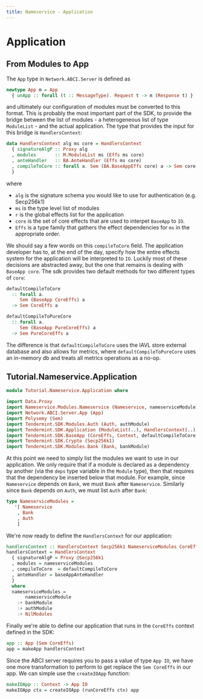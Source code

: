 ```yaml
---
title: Nameservice - Application
---
```


# Application

## From Modules to App

The `App` type in `Network.ABCI.Server` is defined as 

~~~ haskell ignore
newtype App m = App
  { unApp :: forall (t :: MessageType). Request t -> m (Response t) }
~~~

and ultimately our configuration of modules must be converted to this format. This is probably the most important part of the SDK, to provide the bridge between the list of modules - a heterogeneous list of type `ModuleList` - and the actual application. The type that provides the input for this bridge is `HandlersContext`:

~~~ haskell ignore
data HandlersContext alg ms core = HandlersContext
  { signatureAlgP :: Proxy alg
  , modules       :: M.ModuleList ms (Effs ms core)
  , anteHandler   :: BA.AnteHandler (Effs ms core)
  , compileToCore :: forall a. Sem (BA.BaseAppEffs core) a -> Sem core a
  }
~~~

where
- `alg` is the signature schema you would like to use for authentication (e.g. Secp256k1)
- `ms` is the type level list of modules
- `r` is the global effects list for the application
- `core` is the set of core effects that are used to interpet `BaseApp` to `IO`.
- `Effs` is a type family that gathers the effect dependencies for `ms` in the appropriate order.

We should say a few words on this `compileToCore` field. The application developer has to, at the end of the day, specify how the entire effects system for the application will be interpreted to `IO`. Luckily most of these decisions are abstracted away, but the one that remains is dealing with `BaseApp core`. The sdk provides two default methods for two different types of `core`:


~~~ haskell ignore
defaultCompileToCore
  :: forall a.
     Sem (BaseApp CoreEffs) a
  -> Sem CoreEffs a

defaultCompileToPureCore
  :: forall a.
     Sem (BaseApp PureCoreEffs) a
  -> Sem PureCoreEffs a
~~~


The difference is that `defaultCompileToCore` uses the IAVL store external database and also allows for metrics, where `defaultCompileToPureCore` uses an in-memory db and treats all metrics operations as a no-op.

## Tutorial.Nameservice.Application

~~~ haskell
module Tutorial.Nameservice.Application where

import Data.Proxy
import Nameservice.Modules.Nameservice (Nameservice, nameserviceModule)
import Network.ABCI.Server.App (App)
import Polysemy (Sem)
import Tendermint.SDK.Modules.Auth (Auth, authModule)
import Tendermint.SDK.Application (ModuleList(..), HandlersContext(..), baseAppAnteHandler, makeApp, createIOApp)
import Tendermint.SDK.BaseApp (CoreEffs, Context, defaultCompileToCore, runCoreEffs)
import Tendermint.SDK.Crypto (Secp256k1)
import Tendermint.SDK.Modules.Bank (Bank, bankModule)
~~~

At this point we need to simply list the modules we want to use in our application. We only require that if a module is declared as a dependency by another (via the `deps` type variable in the `Module` type), then that requires that the dependency be inserted below that module. For example, since `Nameservice` depends on `Bank`, we must `Bank` after `Nameservice`. Similarly since `Bank` depends on `Auth`, we must list `Auth` after `Bank`:


~~~ haskell
type NameserviceModules =
   '[ Nameservice
    , Bank
    , Auth
    ]
~~~

We're now ready to define the `HandlersContext` for our application:

~~~ haskell
handlersContext :: HandlersContext Secp256k1 NameserviceModules CoreEffs
handlersContext = HandlersContext
  { signatureAlgP = Proxy @Secp256k1
  , modules = nameserviceModules
  , compileToCore  = defaultCompileToCore
  , anteHandler = baseAppAnteHandler
  }
  where
  nameserviceModules =
       nameserviceModule
    :+ bankModule
    :+ authModule
    :+ NilModules
~~~

Finally we're able to define our application that runs in the `CoreEffs` context defined in the SDK:


~~~ haskell
app :: App (Sem CoreEffs)
app = makeApp handlersContext 
~~~

Since the ABCI server requires you to pass a value of type `App IO`, we have one more transformation to perform to get replace the `Sem CoreEffs` in our app. We can simple use the `createIOApp` function:

~~~ haskell
makeIOApp :: Context -> App IO
makeIOApp ctx = createIOApp (runCoreEffs ctx) app
~~~
